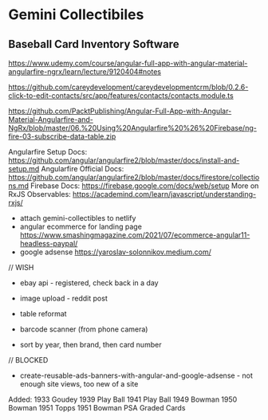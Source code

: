 # Gemini Collectibiles

## Baseball Card Inventory Software

https://www.udemy.com/course/angular-full-app-with-angular-material-angularfire-ngrx/learn/lecture/9120404#notes

https://github.com/careydevelopment/careydevelopmentcrm/blob/0.2.6-click-to-edit-contacts/src/app/features/contacts/contacts.module.ts

https://github.com/PacktPublishing/Angular-Full-App-with-Angular-Material-Angularfire-and-NgRx/blob/master/06.%20Using%20Angularfire%20%26%20Firebase/ng-fire-03-subscribe-data-table.zip

Angularfire Setup Docs: https://github.com/angular/angularfire2/blob/master/docs/install-and-setup.md
Angularfire Official Docs: https://github.com/angular/angularfire2/blob/master/docs/firestore/collections.md
Firebase Docs: https://firebase.google.com/docs/web/setup
More on RxJS Observables: https://academind.com/learn/javascript/understanding-rxjs/

- attach gemini-collectibles to netlify
- angular ecommerce for landing page https://www.smashingmagazine.com/2021/07/ecommerce-angular11-headless-paypal/
- google adsense https://yaroslav-solonnikov.medium.com/

// WISH

- ebay api - registered, check back in a day
- image upload - reddit post
- table reformat
- barcode scanner (from phone camera)

- sort by year, then brand, then card number

// BLOCKED

- create-reusable-ads-banners-with-angular-and-google-adsense - not enough site views, too new of a site

Added:
1933 Goudey
1939 Play Ball
1941 Play Ball
1949 Bowman
1950 Bowman
1951 Topps
1951 Bowman
PSA Graded Cards
